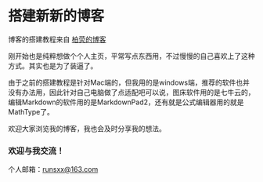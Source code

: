 
# 搭建新新的博客

博客的搭建教程来自 [柏荧的博客](https://qiubaiying.github.io) 

刚开始也是纯粹想做个个人主页，平常写点东西用，不过慢慢的自己喜欢上了这种方式。其实也是为了装逼了。

由于之前的搭建教程是针对Mac端的，但我用的是windows端，推荐的软件也并没有办法用，因此针对自己电脑做了点适配吧可以说，图床软件用的是七牛云的，编辑Markdown的软件用的是MarkdownPad2，还有就是公式编辑器用的就是MathType了。

欢迎大家浏览我的博客，我也会及时分享我的想法。

### 欢迎与我交流！

个人邮箱：runsxx@163.com
